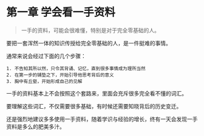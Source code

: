 # 第一章 学会看一手资料

>一手的资料，可能会很难懂，特别是对于完全零基础的人。

要把一套浑然一体的知识传授给完全零基础的人，是一件挺难的事情。

通常来说会经过下面的几个步骤：

	1. 不告知其所以然，只令其背诵、记忆，直到很多事情成为理所当然
	2. 在第一步的铺垫之下，开始引导他思考背后的意义
	3. 胸中有丘壑，开始形成自己的见解

一手的资料基本上不会按照这个套路来，里面会充斥很多完全看不懂的词汇。

要理解这些词汇，不仅需要很多基础，有时候还需要知晓背后的历史变迁。

还是强烈地建议多多使用一手资料，随着学识与经验的增长，终有一天会发现一手资料是多么的肥美多汁。
